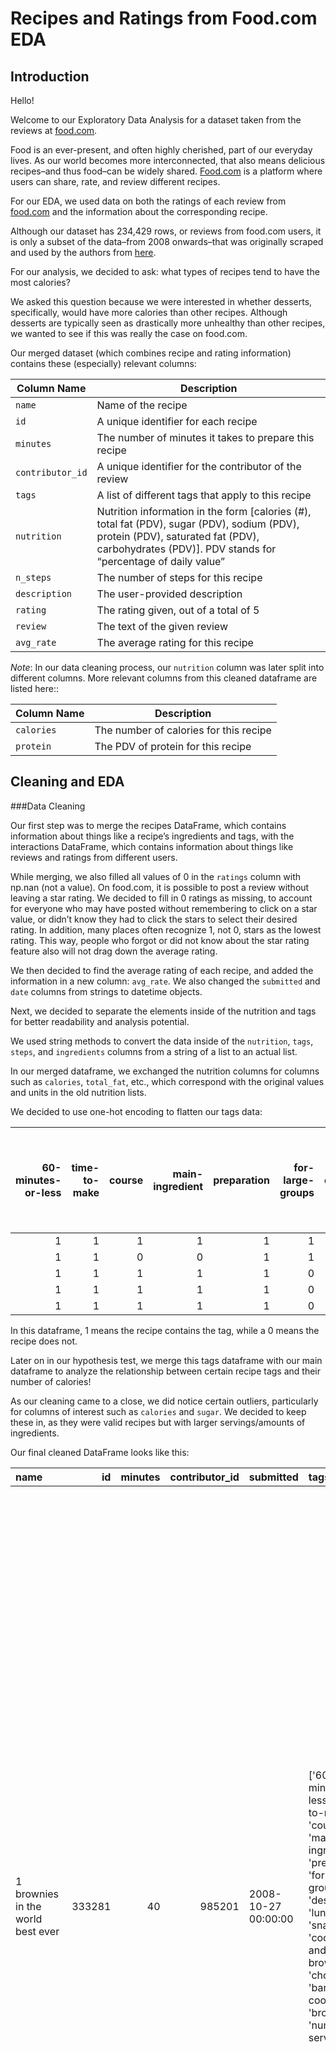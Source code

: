 # Recipes and Ratings from Food.com EDA

## Introduction

Hello! 

Welcome to our Exploratory Data Analysis for a dataset taken from the reviews at [food.com](https://www.food.com). 

Food is an ever-present, and often highly cherished, part of our everyday lives. As our world becomes more interconnected, that also means delicious recipes–and thus food–can be widely shared. [Food.com](https://www.food.com) is a platform where users can share, rate, and review different recipes. 

For our EDA, we used data on both the ratings of each review from [food.com](https://www.food.com) and the information about the corresponding recipe. 

Although our dataset has 234,429 rows, or reviews from food.com users, it is only a subset of the data–from 2008 onwards–that was originally scraped and used by the authors from [here](https://cseweb.ucsd.edu/~jmcauley/pdfs/emnlp19c.pdf). 

For our analysis, we decided to ask: what types of recipes tend to have the most calories?

We asked this question because we were interested in whether desserts, specifically, would have more calories than other recipes. Although desserts are typically seen as drastically more unhealthy than other recipes, we wanted to see if this was really the case on food.com. 

Our merged dataset (which combines recipe and rating information) contains these (especially) relevant columns: 

| Column Name | Description |
| ----------- | ----------- |
| `name` | Name of the recipe |
| `id` | A unique identifier for each recipe |
| `minutes` | The number of minutes it takes to prepare this recipe |
| `contributor_id` | A unique identifier for the contributor of the review |
| `tags` | A list of different tags that apply to this recipe |
| `nutrition`| Nutrition information in the form [calories (#), total fat (PDV), sugar (PDV), sodium (PDV), protein (PDV), saturated fat (PDV), carbohydrates (PDV)]. PDV stands for “percentage of daily value” |
| `n_steps` | The number of steps for this recipe |
| `description` | The user-provided description |
| `rating` | The rating given, out of a total of 5 |
| `review` | The text of the given review |
| `avg_rate` | The average rating for this recipe |

*Note*: In our data cleaning process, our `nutrition` column was later split into different columns. More relevant columns from this cleaned dataframe are listed here::


| Column Name | Description |
| ----------- | ----------- |
| `calories` | The number of calories for this recipe |
| `protein` | The PDV of protein for this recipe |


## Cleaning and EDA
 
###Data Cleaning

Our first step was to merge the recipes DataFrame, which contains information about things like a recipe’s ingredients and tags, with the interactions DataFrame, which contains information about things like reviews and ratings from different users.

While merging, we also filled all values of 0 in the `ratings` column with np.nan (not a value). On food.com, it is possible to post a review without leaving a star rating. We decided to fill in 0 ratings as missing, to account for everyone who may have posted without remembering to click on a star value, or didn’t know they had to click the stars to select their desired rating. In addition, many places often recognize 1, not 0, stars as the lowest rating. This way, people who forgot or did not know about the star rating feature also will not drag down the average rating. 

We then decided to find the average rating of each recipe, and added the information in a new column: `avg_rate`. We also changed the `submitted` and `date` columns from strings to datetime objects.

Next, we decided to separate the elements inside of the nutrition and tags for better readability and analysis potential. 

We used string methods to convert the data inside of the `nutrition`, `tags`, `steps`, and `ingredients` columns from a string of a list to an actual list.

In our merged dataframe, we exchanged the nutrition columns for columns such as `calories`, `total_fat`, etc., which correspond with the original values and units in the old nutrition lists. 

We decided to use one-hot encoding to flatten our tags data:

|   60-minutes-or-less |   time-to-make |   course |   main-ingredient |   preparation |   for-large-groups |   desserts |   lunch |   snacks |   cookies-and-brownies |   chocolate |   bar-cookies |   brownies |   number-of-servings |   cuisine |   north-american |   canadian |   british-columbian |   side-dishes |   vegetables |   easy |   beginner-cook |   broccoli |   occasion |   american |   southern-united-states |   dinner-party |   holiday-event |   cakes |   dietary |   christmas |   thanksgiving |   low-sodium |   low-in-something |   taste-mood |   sweet |   4-hours-or-less |   main-dish |   potatoes |   meatloaf |   simply-potatoes2 |   weeknight |   30-minutes-or-less |   beef |   diabetic |   kid-friendly |   stove-top |   comfort-food |   inexpensive |   ground-beef |   meat |   greens |   lettuces |   tomatoes |   equipment |   3-steps-or-less |   soups-stews |   beans |   pork |   mexican |   stews |   crock-pot-slow-cooker |   spicy |   lentils |   presentation |   served-hot |   danish |   pancakes-and-waffles |   breakfast |   scandinavian |   european |   eggs-dairy |   pasta |   cheese |   pasta-rice-and-grains |   swiss |   elbow-macaroni |   5-ingredients-or-less |   midwestern |   free-of-something |   savory |   swedish |   low-protein |   very-low-carbs |   french |   low-cholesterol |   low-saturated-fat |   low-calorie |   low-carb |   healthy-2 |   spinach |   copycat |   from-scratch |   15-minutes-or-less |   sauces |   condiments-etc |   healthy |   low-fat |   for-1-or-2 |   granola-and-porridge |   vegan |   vegetarian |   gumbo |   seafood |   african |   cajun |   heirloom-historical |   shrimp |   creole |   oamc-freezer-make-ahead |   shellfish |   savory-pies |   salads |   bacon |   italian |   one-dish-meal |   toddler-friendly |   leftovers |   simply-potatoes |   beverages |   fruit |   no-cook |   smoothies |   food-processor-blender |   gluten-free |   berries |   strawberries |   tropical-fruit |   mango |   brunch |   small-appliance |   technique |   lactose |   fall |   winter |   seasonal |   asian |   marinades-and-rubs |   apples |   bananas |   oven |   served-cold |   rice |   spring |   summer |   salad-dressings |   kosher |   romantic |   long-grain-rice |   steak |   novelty |   breads |   cheesecake |   greek |   cocktails |   citrus |   oranges |   bisques-cream-soups |   crab |   northeastern-united-states |   poultry |   turkey |   appetizers |   dips |   stuffings-dressings |   1-day-or-more |   celebrity |   english |   high-calcium |   high-in-something |   peppers |   refrigerator |   shakes |   picnic |   to-go |   grains |   ham |   casseroles |   squash |   sandwiches |   burgers |   cooking-mixes |   savory-sauces |   biscotti |   peanut-butter |   fish |   baja |   grilling |   gelatin |   halloween |   chicken |   chicken-thighs-legs |   quebec |   lasagna |   soy-tofu |   egg-free |   black-beans |   mushrooms |   herb-and-spice-mixes |   high-fiber |   high-protein |   eggs |   onions |   infant-baby-friendly |   potluck |   zucchini |   frozen-desserts |   puddings-and-mousses |   rolls-biscuits |   curries |   valentines-day |   gifts |   chick-peas-garbanzos |   muffins |   quick-breads |   cobblers-and-crisps |   lamb-sheep |   drop-cookies |   pies-and-tarts |   pies |   turkey-burgers |   carrots |   finger-food |   chili |   superbowl |   yams-sweet-potatoes |   cinco-de-mayo |   native-american |   pitted-fruit |   peaches |   spaghetti |   artichoke |   chicken-breasts |   cupcakes |   japanese |   south-west-pacific |   australian |   yeast |   pacific-northwest |   hand-formed-cookies |   spanish |   pork-chops |   steaks |   barbecue |   tuna |   saltwater-fish |   deep-fry |   scones |   mixer |   middle-eastern |   ramadan |   clear-soups |   oaxacan |   south-american |   lime |   indian |   broil |   green-yellow-beans |   melons |   papaya |   pineapple |   german |   nuts |   iraqi |   saudi-arabian |   thai |   sourdough |   baking |   pakistani |   chinese |   white-rice |   spreads |   somalian |   non-alcoholic |   ontario |   camping |   omelets-and-frittatas |   roast |   microwave |   asparagus |   pork-sausage |   whole-chicken |   blueberries |   independence-day |   cauliflower |   memorial-day |   ravioli-tortellini |   southwestern-united-states |   tex-mex |   candy |   south-african |   easter |   hanukkah |   passover |   wild-game |   deer |   new-zealand |   crusts-pastry-dough-2 |   corn |   bread-machine |   flat-shapes |   rolled-cookies |   pizza |   pasta-shells |   cake-fillings-and-frostings |   pressure-cooker |   canning |   stir-fry |   pennsylvania-dutch |   chowders |   beef-sausage |   lemon |   ice-cream |   freezer |   sweet-sauces |   coconut |   whole-turkey |   pheasant |   punch |   wedding |   grapes |   russian |   salsas |   water-bath |   tarts |   roast-beef |   chinese-new-year |   chicken-livers |   californian |   penne |   micro-melanesia |   fudge |    |   birthday |   nut-free |   fillings-and-frostings-chocolate |   beef-ribs |   pork-ribs |   cherries |   salmon |   brown-rice |   freshwater-fish |   tilapia |   jams-and-preserves |   brown-bag |   colombian |   caribbean |   central-american |   wings |   kiwifruit |   breakfast-eggs |   eggs-breakfast |   turkey-breasts |   stocks |   scottish |   welsh |   raspberries |   irish |   st-patricks-day |   cuban |   smoker |   pork-loins |   finnish |   coffee-cakes |   a1-sauce |   avocado |   moroccan |   labor-day |   jewish-sephardi |   iranian-persian |   belgian |   costa-rican |   garnishes |   new-years |   super-bowl |   dutch |   pumpkin |   cod |   sole-and-flounder |   turkish |   polish |   mardi-gras-carnival |   puerto-rican |   filipino |   georgian |   brazilian |   nigerian |   fathers-day |   chutneys |   collard-greens |   ecuadorean |   steam |   mussels |   peruvian |   clams |   lebanese |   meatballs |   egyptian |   argentine |   portuguese |   chilean |   hidden-valley-ranch |   dehydrator |   pears |   oatmeal |   reynolds-wrap |   dairy-free |   veal |   duck |   hawaiian |   eggplant |   perch |   scallops |   icelandic |   veggie-burgers |   mothers-day |   jewish-ashkenazi |   mashed-potatoes |   chocolate-chip-cookies |   vietnamese |   czech |   elk |   amish-mennonite |   chard |   rabbit |   main-dish-beef |   beef-crock-pot |   pot-roast |   szechuan |   halibut |   oysters |   bok-choys |   halloween-cocktails |   short-grain-rice |   hungarian |   rosh-hashanah |   libyan |   austrian |   april-fools-day |   palestinian |   malaysian |   medium-grain-rice |   angolan |   guatemalan |   korean |   plums |   manicotti |   norwegian |   indonesian |   lobster |   whole-duck |   honduran |   halloween-cakes |   ethiopian |   soul |   ragu-recipe-contest |   macaroni-and-cheese |   no-shell-fish |   mahi-mahi |   irish-st-patricks-day |   jellies |   cantonese |   polynesian |   pickeral |   tempeh |   main-dish-chicken |   catfish |   cambodian |   brewing |   bass |   bear |   beef-organ-meats |   beef-liver |   beef-sauces |   spaghetti-sauce |   moose |   beijing |   college |   hunan |   heirloom-historical-recipes |   nepalese |   pot-pie |   kwanzaa |   unprocessed-freezer |   congolese |   rosh-hashana |   main-dish-pork |   pork-loins-roast |   quiche |   trout |   sugar-cookies |   orange-roughy |   sudanese |   crawfish |   squid |   pressure-canning |   side-dishes-beans |   beans-side-dishes |   baked-beans |   snacks-kid-friendly |   snacks-sweet |   halloween-cupcakes |   main-dish-pasta |   pasta-salad |   venezuelan |   pasta-elbow-macaroni |   namibian |   dips-lunch-snacks |   duck-breasts |   whitefish |   mushroom-soup |   beef-barley-soup |   pork-crock-pot |   crock-pot-main-dish |   desserts-fruit |   desserts-easy |   goose |   lasagne |   laotian |   cabbage |   prepared-potatoes |   middle-eastern-main-dish |   high-in-something-diabetic-friendly |   black-bean-soup |   bean-soup |   served-hot-new-years |   ham-and-bean-soup |   lamb-sheep-main-dish |   mongolian |   for-large-groups-holiday-event |   stews-poultry |   octopus |   pork-loin |   cranberry-sauce |   marinara-sauce |   breakfast-casseroles |   breakfast-potatoes |   main-dish-seafood |   shrimp-main-dish |   pumpkin-bread |   bread-pudding |   less_thansql:name_topics_of_recipegreater_than |   chicken-crock-pot |   chicken-stews |   chicken-stew |   Throw the ultimate fiesta with this sopaipillas recipe from Food.com. |   beef-kidney |   roast-beef-main-dish |   roast-beef-comfort-food |
|---------------------:|---------------:|---------:|------------------:|--------------:|-------------------:|-----------:|--------:|---------:|-----------------------:|------------:|--------------:|-----------:|---------------------:|----------:|-----------------:|-----------:|--------------------:|--------------:|-------------:|-------:|----------------:|-----------:|-----------:|-----------:|-------------------------:|---------------:|----------------:|--------:|----------:|------------:|---------------:|-------------:|-------------------:|-------------:|--------:|------------------:|------------:|-----------:|-----------:|-------------------:|------------:|---------------------:|-------:|-----------:|---------------:|------------:|---------------:|--------------:|--------------:|-------:|---------:|-----------:|-----------:|------------:|------------------:|--------------:|--------:|-------:|----------:|--------:|------------------------:|--------:|----------:|---------------:|-------------:|---------:|-----------------------:|------------:|---------------:|-----------:|-------------:|--------:|---------:|------------------------:|--------:|-----------------:|------------------------:|-------------:|--------------------:|---------:|----------:|--------------:|-----------------:|---------:|------------------:|--------------------:|--------------:|-----------:|------------:|----------:|----------:|---------------:|---------------------:|---------:|-----------------:|----------:|----------:|-------------:|-----------------------:|--------:|-------------:|--------:|----------:|----------:|--------:|----------------------:|---------:|---------:|--------------------------:|------------:|--------------:|---------:|--------:|----------:|----------------:|-------------------:|------------:|------------------:|------------:|--------:|----------:|------------:|-------------------------:|--------------:|----------:|---------------:|-----------------:|--------:|---------:|------------------:|------------:|----------:|-------:|---------:|-----------:|--------:|---------------------:|---------:|----------:|-------:|--------------:|-------:|---------:|---------:|------------------:|---------:|-----------:|------------------:|--------:|----------:|---------:|-------------:|--------:|------------:|---------:|----------:|----------------------:|-------:|-----------------------------:|----------:|---------:|-------------:|-------:|----------------------:|----------------:|------------:|----------:|---------------:|--------------------:|----------:|---------------:|---------:|---------:|--------:|---------:|------:|-------------:|---------:|-------------:|----------:|----------------:|----------------:|-----------:|----------------:|-------:|-------:|-----------:|----------:|------------:|----------:|----------------------:|---------:|----------:|-----------:|-----------:|--------------:|------------:|-----------------------:|-------------:|---------------:|-------:|---------:|-----------------------:|----------:|-----------:|------------------:|-----------------------:|-----------------:|----------:|-----------------:|--------:|-----------------------:|----------:|---------------:|----------------------:|-------------:|---------------:|-----------------:|-------:|-----------------:|----------:|--------------:|--------:|------------:|----------------------:|----------------:|------------------:|---------------:|----------:|------------:|------------:|------------------:|-----------:|-----------:|---------------------:|-------------:|--------:|--------------------:|----------------------:|----------:|-------------:|---------:|-----------:|-------:|-----------------:|-----------:|---------:|--------:|-----------------:|----------:|--------------:|----------:|-----------------:|-------:|---------:|--------:|---------------------:|---------:|---------:|------------:|---------:|-------:|--------:|----------------:|-------:|------------:|---------:|------------:|----------:|-------------:|----------:|-----------:|----------------:|----------:|----------:|------------------------:|--------:|------------:|------------:|---------------:|----------------:|--------------:|-------------------:|--------------:|---------------:|---------------------:|-----------------------------:|----------:|--------:|----------------:|---------:|-----------:|-----------:|------------:|-------:|--------------:|------------------------:|-------:|----------------:|--------------:|-----------------:|--------:|---------------:|------------------------------:|------------------:|----------:|-----------:|---------------------:|-----------:|---------------:|--------:|------------:|----------:|---------------:|----------:|---------------:|-----------:|--------:|----------:|---------:|----------:|---------:|-------------:|--------:|-------------:|-------------------:|-----------------:|--------------:|--------:|------------------:|--------:|---:|-----------:|-----------:|-----------------------------------:|------------:|------------:|-----------:|---------:|-------------:|------------------:|----------:|---------------------:|------------:|------------:|------------:|-------------------:|--------:|------------:|-----------------:|-----------------:|-----------------:|---------:|-----------:|--------:|--------------:|--------:|------------------:|--------:|---------:|-------------:|----------:|---------------:|-----------:|----------:|-----------:|------------:|------------------:|------------------:|----------:|--------------:|------------:|------------:|-------------:|--------:|----------:|------:|--------------------:|----------:|---------:|----------------------:|---------------:|-----------:|-----------:|------------:|-----------:|--------------:|-----------:|-----------------:|-------------:|--------:|----------:|-----------:|--------:|-----------:|------------:|-----------:|------------:|-------------:|----------:|----------------------:|-------------:|--------:|----------:|----------------:|-------------:|-------:|-------:|-----------:|-----------:|--------:|-----------:|------------:|-----------------:|--------------:|-------------------:|------------------:|-------------------------:|-------------:|--------:|------:|------------------:|--------:|---------:|-----------------:|-----------------:|------------:|-----------:|----------:|----------:|------------:|----------------------:|-------------------:|------------:|----------------:|---------:|-----------:|------------------:|--------------:|------------:|--------------------:|----------:|-------------:|---------:|--------:|------------:|------------:|-------------:|----------:|-------------:|-----------:|------------------:|------------:|-------:|----------------------:|----------------------:|----------------:|------------:|------------------------:|----------:|------------:|-------------:|-----------:|---------:|--------------------:|----------:|------------:|----------:|-------:|-------:|-------------------:|-------------:|--------------:|------------------:|--------:|----------:|----------:|--------:|------------------------------:|-----------:|----------:|----------:|----------------------:|------------:|---------------:|-----------------:|-------------------:|---------:|--------:|----------------:|----------------:|-----------:|-----------:|--------:|-------------------:|--------------------:|--------------------:|--------------:|----------------------:|---------------:|---------------------:|------------------:|--------------:|-------------:|-----------------------:|-----------:|--------------------:|---------------:|------------:|----------------:|-------------------:|-----------------:|----------------------:|-----------------:|----------------:|--------:|----------:|----------:|----------:|--------------------:|---------------------------:|--------------------------------------:|------------------:|------------:|-----------------------:|--------------------:|-----------------------:|------------:|---------------------------------:|----------------:|----------:|------------:|------------------:|-----------------:|-----------------------:|---------------------:|--------------------:|-------------------:|----------------:|----------------:|-------------------------------------------------:|--------------------:|----------------:|---------------:|------------------------------------------------------------------------:|--------------:|-----------------------:|--------------------------:|
|                    1 |              1 |        1 |                 1 |             1 |                  1 |          1 |       1 |        1 |                      1 |           1 |             1 |          1 |                    1 |         0 |                0 |          0 |                   0 |             0 |            0 |      0 |               0 |          0 |          0 |          0 |                        0 |              0 |               0 |       0 |         0 |           0 |              0 |            0 |                  0 |            0 |       0 |                 0 |           0 |          0 |          0 |                  0 |           0 |                    0 |      0 |          0 |              0 |           0 |              0 |             0 |             0 |      0 |        0 |          0 |          0 |           0 |                 0 |             0 |       0 |      0 |         0 |       0 |                       0 |       0 |         0 |              0 |            0 |        0 |                      0 |           0 |              0 |          0 |            0 |       0 |        0 |                       0 |       0 |                0 |                       0 |            0 |                   0 |        0 |         0 |             0 |                0 |        0 |                 0 |                   0 |             0 |          0 |           0 |         0 |         0 |              0 |                    0 |        0 |                0 |         0 |         0 |            0 |                      0 |       0 |            0 |       0 |         0 |         0 |       0 |                     0 |        0 |        0 |                         0 |           0 |             0 |        0 |       0 |         0 |               0 |                  0 |           0 |                 0 |           0 |       0 |         0 |           0 |                        0 |             0 |         0 |              0 |                0 |       0 |        0 |                 0 |           0 |         0 |      0 |        0 |          0 |       0 |                    0 |        0 |         0 |      0 |             0 |      0 |        0 |        0 |                 0 |        0 |          0 |                 0 |       0 |         0 |        0 |            0 |       0 |           0 |        0 |         0 |                     0 |      0 |                            0 |         0 |        0 |            0 |      0 |                     0 |               0 |           0 |         0 |              0 |                   0 |         0 |              0 |        0 |        0 |       0 |        0 |     0 |            0 |        0 |            0 |         0 |               0 |               0 |          0 |               0 |      0 |      0 |          0 |         0 |           0 |         0 |                     0 |        0 |         0 |          0 |          0 |             0 |           0 |                      0 |            0 |              0 |      0 |        0 |                      0 |         0 |          0 |                 0 |                      0 |                0 |         0 |                0 |       0 |                      0 |         0 |              0 |                     0 |            0 |              0 |                0 |      0 |                0 |         0 |             0 |       0 |           0 |                     0 |               0 |                 0 |              0 |         0 |           0 |           0 |                 0 |          0 |          0 |                    0 |            0 |       0 |                   0 |                     0 |         0 |            0 |        0 |          0 |      0 |                0 |          0 |        0 |       0 |                0 |         0 |             0 |         0 |                0 |      0 |        0 |       0 |                    0 |        0 |        0 |           0 |        0 |      0 |       0 |               0 |      0 |           0 |        0 |           0 |         0 |            0 |         0 |          0 |               0 |         0 |         0 |                       0 |       0 |           0 |           0 |              0 |               0 |             0 |                  0 |             0 |              0 |                    0 |                            0 |         0 |       0 |               0 |        0 |          0 |          0 |           0 |      0 |             0 |                       0 |      0 |               0 |             0 |                0 |       0 |              0 |                             0 |                 0 |         0 |          0 |                    0 |          0 |              0 |       0 |           0 |         0 |              0 |         0 |              0 |          0 |       0 |         0 |        0 |         0 |        0 |            0 |       0 |            0 |                  0 |                0 |             0 |       0 |                 0 |       0 |  0 |          0 |          0 |                                  0 |           0 |           0 |          0 |        0 |            0 |                 0 |         0 |                    0 |           0 |           0 |           0 |                  0 |       0 |           0 |                0 |                0 |                0 |        0 |          0 |       0 |             0 |       0 |                 0 |       0 |        0 |            0 |         0 |              0 |          0 |         0 |          0 |           0 |                 0 |                 0 |         0 |             0 |           0 |           0 |            0 |       0 |         0 |     0 |                   0 |         0 |        0 |                     0 |              0 |          0 |          0 |           0 |          0 |             0 |          0 |                0 |            0 |       0 |         0 |          0 |       0 |          0 |           0 |          0 |           0 |            0 |         0 |                     0 |            0 |       0 |         0 |               0 |            0 |      0 |      0 |          0 |          0 |       0 |          0 |           0 |                0 |             0 |                  0 |                 0 |                        0 |            0 |       0 |     0 |                 0 |       0 |        0 |                0 |                0 |           0 |          0 |         0 |         0 |           0 |                     0 |                  0 |           0 |               0 |        0 |          0 |                 0 |             0 |           0 |                   0 |         0 |            0 |        0 |       0 |           0 |           0 |            0 |         0 |            0 |          0 |                 0 |           0 |      0 |                     0 |                     0 |               0 |           0 |                       0 |         0 |           0 |            0 |          0 |        0 |                   0 |         0 |           0 |         0 |      0 |      0 |                  0 |            0 |             0 |                 0 |       0 |         0 |         0 |       0 |                             0 |          0 |         0 |         0 |                     0 |           0 |              0 |                0 |                  0 |        0 |       0 |               0 |               0 |          0 |          0 |       0 |                  0 |                   0 |                   0 |             0 |                     0 |              0 |                    0 |                 0 |             0 |            0 |                      0 |          0 |                   0 |              0 |           0 |               0 |                  0 |                0 |                     0 |                0 |               0 |       0 |         0 |         0 |         0 |                   0 |                          0 |                                     0 |                 0 |           0 |                      0 |                   0 |                      0 |           0 |                                0 |               0 |         0 |           0 |                 0 |                0 |                      0 |                    0 |                   0 |                  0 |               0 |               0 |                                                0 |                   0 |               0 |              0 |                                                                       0 |             0 |                      0 |                         0 |
|                    1 |              1 |        0 |                 0 |             1 |                  1 |          0 |       0 |        0 |                      0 |           0 |             0 |          0 |                    1 |         1 |                1 |          1 |                   1 |             0 |            0 |      0 |               0 |          0 |          0 |          0 |                        0 |              0 |               0 |       0 |         0 |           0 |              0 |            0 |                  0 |            0 |       0 |                 0 |           0 |          0 |          0 |                  0 |           0 |                    0 |      0 |          0 |              0 |           0 |              0 |             0 |             0 |      0 |        0 |          0 |          0 |           0 |                 0 |             0 |       0 |      0 |         0 |       0 |                       0 |       0 |         0 |              0 |            0 |        0 |                      0 |           0 |              0 |          0 |            0 |       0 |        0 |                       0 |       0 |                0 |                       0 |            0 |                   0 |        0 |         0 |             0 |                0 |        0 |                 0 |                   0 |             0 |          0 |           0 |         0 |         0 |              0 |                    0 |        0 |                0 |         0 |         0 |            0 |                      0 |       0 |            0 |       0 |         0 |         0 |       0 |                     0 |        0 |        0 |                         0 |           0 |             0 |        0 |       0 |         0 |               0 |                  0 |           0 |                 0 |           0 |       0 |         0 |           0 |                        0 |             0 |         0 |              0 |                0 |       0 |        0 |                 0 |           0 |         0 |      0 |        0 |          0 |       0 |                    0 |        0 |         0 |      0 |             0 |      0 |        0 |        0 |                 0 |        0 |          0 |                 0 |       0 |         0 |        0 |            0 |       0 |           0 |        0 |         0 |                     0 |      0 |                            0 |         0 |        0 |            0 |      0 |                     0 |               0 |           0 |         0 |              0 |                   0 |         0 |              0 |        0 |        0 |       0 |        0 |     0 |            0 |        0 |            0 |         0 |               0 |               0 |          0 |               0 |      0 |      0 |          0 |         0 |           0 |         0 |                     0 |        0 |         0 |          0 |          0 |             0 |           0 |                      0 |            0 |              0 |      0 |        0 |                      0 |         0 |          0 |                 0 |                      0 |                0 |         0 |                0 |       0 |                      0 |         0 |              0 |                     0 |            0 |              0 |                0 |      0 |                0 |         0 |             0 |       0 |           0 |                     0 |               0 |                 0 |              0 |         0 |           0 |           0 |                 0 |          0 |          0 |                    0 |            0 |       0 |                   0 |                     0 |         0 |            0 |        0 |          0 |      0 |                0 |          0 |        0 |       0 |                0 |         0 |             0 |         0 |                0 |      0 |        0 |       0 |                    0 |        0 |        0 |           0 |        0 |      0 |       0 |               0 |      0 |           0 |        0 |           0 |         0 |            0 |         0 |          0 |               0 |         0 |         0 |                       0 |       0 |           0 |           0 |              0 |               0 |             0 |                  0 |             0 |              0 |                    0 |                            0 |         0 |       0 |               0 |        0 |          0 |          0 |           0 |      0 |             0 |                       0 |      0 |               0 |             0 |                0 |       0 |              0 |                             0 |                 0 |         0 |          0 |                    0 |          0 |              0 |       0 |           0 |         0 |              0 |         0 |              0 |          0 |       0 |         0 |        0 |         0 |        0 |            0 |       0 |            0 |                  0 |                0 |             0 |       0 |                 0 |       0 |  0 |          0 |          0 |                                  0 |           0 |           0 |          0 |        0 |            0 |                 0 |         0 |                    0 |           0 |           0 |           0 |                  0 |       0 |           0 |                0 |                0 |                0 |        0 |          0 |       0 |             0 |       0 |                 0 |       0 |        0 |            0 |         0 |              0 |          0 |         0 |          0 |           0 |                 0 |                 0 |         0 |             0 |           0 |           0 |            0 |       0 |         0 |     0 |                   0 |         0 |        0 |                     0 |              0 |          0 |          0 |           0 |          0 |             0 |          0 |                0 |            0 |       0 |         0 |          0 |       0 |          0 |           0 |          0 |           0 |            0 |         0 |                     0 |            0 |       0 |         0 |               0 |            0 |      0 |      0 |          0 |          0 |       0 |          0 |           0 |                0 |             0 |                  0 |                 0 |                        0 |            0 |       0 |     0 |                 0 |       0 |        0 |                0 |                0 |           0 |          0 |         0 |         0 |           0 |                     0 |                  0 |           0 |               0 |        0 |          0 |                 0 |             0 |           0 |                   0 |         0 |            0 |        0 |       0 |           0 |           0 |            0 |         0 |            0 |          0 |                 0 |           0 |      0 |                     0 |                     0 |               0 |           0 |                       0 |         0 |           0 |            0 |          0 |        0 |                   0 |         0 |           0 |         0 |      0 |      0 |                  0 |            0 |             0 |                 0 |       0 |         0 |         0 |       0 |                             0 |          0 |         0 |         0 |                     0 |           0 |              0 |                0 |                  0 |        0 |       0 |               0 |               0 |          0 |          0 |       0 |                  0 |                   0 |                   0 |             0 |                     0 |              0 |                    0 |                 0 |             0 |            0 |                      0 |          0 |                   0 |              0 |           0 |               0 |                  0 |                0 |                     0 |                0 |               0 |       0 |         0 |         0 |         0 |                   0 |                          0 |                                     0 |                 0 |           0 |                      0 |                   0 |                      0 |           0 |                                0 |               0 |         0 |           0 |                 0 |                0 |                      0 |                    0 |                   0 |                  0 |               0 |               0 |                                                0 |                   0 |               0 |              0 |                                                                       0 |             0 |                      0 |                         0 |
|                    1 |              1 |        1 |                 1 |             1 |                  0 |          0 |       0 |        0 |                      0 |           0 |             0 |          0 |                    0 |         0 |                0 |          0 |                   0 |             1 |            1 |      1 |               1 |          1 |          0 |          0 |                        0 |              0 |               0 |       0 |         0 |           0 |              0 |            0 |                  0 |            0 |       0 |                 0 |           0 |          0 |          0 |                  0 |           0 |                    0 |      0 |          0 |              0 |           0 |              0 |             0 |             0 |      0 |        0 |          0 |          0 |           0 |                 0 |             0 |       0 |      0 |         0 |       0 |                       0 |       0 |         0 |              0 |            0 |        0 |                      0 |           0 |              0 |          0 |            0 |       0 |        0 |                       0 |       0 |                0 |                       0 |            0 |                   0 |        0 |         0 |             0 |                0 |        0 |                 0 |                   0 |             0 |          0 |           0 |         0 |         0 |              0 |                    0 |        0 |                0 |         0 |         0 |            0 |                      0 |       0 |            0 |       0 |         0 |         0 |       0 |                     0 |        0 |        0 |                         0 |           0 |             0 |        0 |       0 |         0 |               0 |                  0 |           0 |                 0 |           0 |       0 |         0 |           0 |                        0 |             0 |         0 |              0 |                0 |       0 |        0 |                 0 |           0 |         0 |      0 |        0 |          0 |       0 |                    0 |        0 |         0 |      0 |             0 |      0 |        0 |        0 |                 0 |        0 |          0 |                 0 |       0 |         0 |        0 |            0 |       0 |           0 |        0 |         0 |                     0 |      0 |                            0 |         0 |        0 |            0 |      0 |                     0 |               0 |           0 |         0 |              0 |                   0 |         0 |              0 |        0 |        0 |       0 |        0 |     0 |            0 |        0 |            0 |         0 |               0 |               0 |          0 |               0 |      0 |      0 |          0 |         0 |           0 |         0 |                     0 |        0 |         0 |          0 |          0 |             0 |           0 |                      0 |            0 |              0 |      0 |        0 |                      0 |         0 |          0 |                 0 |                      0 |                0 |         0 |                0 |       0 |                      0 |         0 |              0 |                     0 |            0 |              0 |                0 |      0 |                0 |         0 |             0 |       0 |           0 |                     0 |               0 |                 0 |              0 |         0 |           0 |           0 |                 0 |          0 |          0 |                    0 |            0 |       0 |                   0 |                     0 |         0 |            0 |        0 |          0 |      0 |                0 |          0 |        0 |       0 |                0 |         0 |             0 |         0 |                0 |      0 |        0 |       0 |                    0 |        0 |        0 |           0 |        0 |      0 |       0 |               0 |      0 |           0 |        0 |           0 |         0 |            0 |         0 |          0 |               0 |         0 |         0 |                       0 |       0 |           0 |           0 |              0 |               0 |             0 |                  0 |             0 |              0 |                    0 |                            0 |         0 |       0 |               0 |        0 |          0 |          0 |           0 |      0 |             0 |                       0 |      0 |               0 |             0 |                0 |       0 |              0 |                             0 |                 0 |         0 |          0 |                    0 |          0 |              0 |       0 |           0 |         0 |              0 |         0 |              0 |          0 |       0 |         0 |        0 |         0 |        0 |            0 |       0 |            0 |                  0 |                0 |             0 |       0 |                 0 |       0 |  0 |          0 |          0 |                                  0 |           0 |           0 |          0 |        0 |            0 |                 0 |         0 |                    0 |           0 |           0 |           0 |                  0 |       0 |           0 |                0 |                0 |                0 |        0 |          0 |       0 |             0 |       0 |                 0 |       0 |        0 |            0 |         0 |              0 |          0 |         0 |          0 |           0 |                 0 |                 0 |         0 |             0 |           0 |           0 |            0 |       0 |         0 |     0 |                   0 |         0 |        0 |                     0 |              0 |          0 |          0 |           0 |          0 |             0 |          0 |                0 |            0 |       0 |         0 |          0 |       0 |          0 |           0 |          0 |           0 |            0 |         0 |                     0 |            0 |       0 |         0 |               0 |            0 |      0 |      0 |          0 |          0 |       0 |          0 |           0 |                0 |             0 |                  0 |                 0 |                        0 |            0 |       0 |     0 |                 0 |       0 |        0 |                0 |                0 |           0 |          0 |         0 |         0 |           0 |                     0 |                  0 |           0 |               0 |        0 |          0 |                 0 |             0 |           0 |                   0 |         0 |            0 |        0 |       0 |           0 |           0 |            0 |         0 |            0 |          0 |                 0 |           0 |      0 |                     0 |                     0 |               0 |           0 |                       0 |         0 |           0 |            0 |          0 |        0 |                   0 |         0 |           0 |         0 |      0 |      0 |                  0 |            0 |             0 |                 0 |       0 |         0 |         0 |       0 |                             0 |          0 |         0 |         0 |                     0 |           0 |              0 |                0 |                  0 |        0 |       0 |               0 |               0 |          0 |          0 |       0 |                  0 |                   0 |                   0 |             0 |                     0 |              0 |                    0 |                 0 |             0 |            0 |                      0 |          0 |                   0 |              0 |           0 |               0 |                  0 |                0 |                     0 |                0 |               0 |       0 |         0 |         0 |         0 |                   0 |                          0 |                                     0 |                 0 |           0 |                      0 |                   0 |                      0 |           0 |                                0 |               0 |         0 |           0 |                 0 |                0 |                      0 |                    0 |                   0 |                  0 |               0 |               0 |                                                0 |                   0 |               0 |              0 |                                                                       0 |             0 |                      0 |                         0 |
|                    1 |              1 |        1 |                 1 |             1 |                  0 |          0 |       0 |        0 |                      0 |           0 |             0 |          0 |                    0 |         0 |                0 |          0 |                   0 |             1 |            1 |      1 |               1 |          1 |          0 |          0 |                        0 |              0 |               0 |       0 |         0 |           0 |              0 |            0 |                  0 |            0 |       0 |                 0 |           0 |          0 |          0 |                  0 |           0 |                    0 |      0 |          0 |              0 |           0 |              0 |             0 |             0 |      0 |        0 |          0 |          0 |           0 |                 0 |             0 |       0 |      0 |         0 |       0 |                       0 |       0 |         0 |              0 |            0 |        0 |                      0 |           0 |              0 |          0 |            0 |       0 |        0 |                       0 |       0 |                0 |                       0 |            0 |                   0 |        0 |         0 |             0 |                0 |        0 |                 0 |                   0 |             0 |          0 |           0 |         0 |         0 |              0 |                    0 |        0 |                0 |         0 |         0 |            0 |                      0 |       0 |            0 |       0 |         0 |         0 |       0 |                     0 |        0 |        0 |                         0 |           0 |             0 |        0 |       0 |         0 |               0 |                  0 |           0 |                 0 |           0 |       0 |         0 |           0 |                        0 |             0 |         0 |              0 |                0 |       0 |        0 |                 0 |           0 |         0 |      0 |        0 |          0 |       0 |                    0 |        0 |         0 |      0 |             0 |      0 |        0 |        0 |                 0 |        0 |          0 |                 0 |       0 |         0 |        0 |            0 |       0 |           0 |        0 |         0 |                     0 |      0 |                            0 |         0 |        0 |            0 |      0 |                     0 |               0 |           0 |         0 |              0 |                   0 |         0 |              0 |        0 |        0 |       0 |        0 |     0 |            0 |        0 |            0 |         0 |               0 |               0 |          0 |               0 |      0 |      0 |          0 |         0 |           0 |         0 |                     0 |        0 |         0 |          0 |          0 |             0 |           0 |                      0 |            0 |              0 |      0 |        0 |                      0 |         0 |          0 |                 0 |                      0 |                0 |         0 |                0 |       0 |                      0 |         0 |              0 |                     0 |            0 |              0 |                0 |      0 |                0 |         0 |             0 |       0 |           0 |                     0 |               0 |                 0 |              0 |         0 |           0 |           0 |                 0 |          0 |          0 |                    0 |            0 |       0 |                   0 |                     0 |         0 |            0 |        0 |          0 |      0 |                0 |          0 |        0 |       0 |                0 |         0 |             0 |         0 |                0 |      0 |        0 |       0 |                    0 |        0 |        0 |           0 |        0 |      0 |       0 |               0 |      0 |           0 |        0 |           0 |         0 |            0 |         0 |          0 |               0 |         0 |         0 |                       0 |       0 |           0 |           0 |              0 |               0 |             0 |                  0 |             0 |              0 |                    0 |                            0 |         0 |       0 |               0 |        0 |          0 |          0 |           0 |      0 |             0 |                       0 |      0 |               0 |             0 |                0 |       0 |              0 |                             0 |                 0 |         0 |          0 |                    0 |          0 |              0 |       0 |           0 |         0 |              0 |         0 |              0 |          0 |       0 |         0 |        0 |         0 |        0 |            0 |       0 |            0 |                  0 |                0 |             0 |       0 |                 0 |       0 |  0 |          0 |          0 |                                  0 |           0 |           0 |          0 |        0 |            0 |                 0 |         0 |                    0 |           0 |           0 |           0 |                  0 |       0 |           0 |                0 |                0 |                0 |        0 |          0 |       0 |             0 |       0 |                 0 |       0 |        0 |            0 |         0 |              0 |          0 |         0 |          0 |           0 |                 0 |                 0 |         0 |             0 |           0 |           0 |            0 |       0 |         0 |     0 |                   0 |         0 |        0 |                     0 |              0 |          0 |          0 |           0 |          0 |             0 |          0 |                0 |            0 |       0 |         0 |          0 |       0 |          0 |           0 |          0 |           0 |            0 |         0 |                     0 |            0 |       0 |         0 |               0 |            0 |      0 |      0 |          0 |          0 |       0 |          0 |           0 |                0 |             0 |                  0 |                 0 |                        0 |            0 |       0 |     0 |                 0 |       0 |        0 |                0 |                0 |           0 |          0 |         0 |         0 |           0 |                     0 |                  0 |           0 |               0 |        0 |          0 |                 0 |             0 |           0 |                   0 |         0 |            0 |        0 |       0 |           0 |           0 |            0 |         0 |            0 |          0 |                 0 |           0 |      0 |                     0 |                     0 |               0 |           0 |                       0 |         0 |           0 |            0 |          0 |        0 |                   0 |         0 |           0 |         0 |      0 |      0 |                  0 |            0 |             0 |                 0 |       0 |         0 |         0 |       0 |                             0 |          0 |         0 |         0 |                     0 |           0 |              0 |                0 |                  0 |        0 |       0 |               0 |               0 |          0 |          0 |       0 |                  0 |                   0 |                   0 |             0 |                     0 |              0 |                    0 |                 0 |             0 |            0 |                      0 |          0 |                   0 |              0 |           0 |               0 |                  0 |                0 |                     0 |                0 |               0 |       0 |         0 |         0 |         0 |                   0 |                          0 |                                     0 |                 0 |           0 |                      0 |                   0 |                      0 |           0 |                                0 |               0 |         0 |           0 |                 0 |                0 |                      0 |                    0 |                   0 |                  0 |               0 |               0 |                                                0 |                   0 |               0 |              0 |                                                                       0 |             0 |                      0 |                         0 |
|                    1 |              1 |        1 |                 1 |             1 |                  0 |          0 |       0 |        0 |                      0 |           0 |             0 |          0 |                    0 |         0 |                0 |          0 |                   0 |             1 |            1 |      1 |               1 |          1 |          0 |          0 |                        0 |              0 |               0 |       0 |         0 |           0 |              0 |            0 |                  0 |            0 |       0 |                 0 |           0 |          0 |          0 |                  0 |           0 |                    0 |      0 |          0 |              0 |           0 |              0 |             0 |             0 |      0 |        0 |          0 |          0 |           0 |                 0 |             0 |       0 |      0 |         0 |       0 |                       0 |       0 |         0 |              0 |            0 |        0 |                      0 |           0 |              0 |          0 |            0 |       0 |        0 |                       0 |       0 |                0 |                       0 |            0 |                   0 |        0 |         0 |             0 |                0 |        0 |                 0 |                   0 |             0 |          0 |           0 |         0 |         0 |              0 |                    0 |        0 |                0 |         0 |         0 |            0 |                      0 |       0 |            0 |       0 |         0 |         0 |       0 |                     0 |        0 |        0 |                         0 |           0 |             0 |        0 |       0 |         0 |               0 |                  0 |           0 |                 0 |           0 |       0 |         0 |           0 |                        0 |             0 |         0 |              0 |                0 |       0 |        0 |                 0 |           0 |         0 |      0 |        0 |          0 |       0 |                    0 |        0 |         0 |      0 |             0 |      0 |        0 |        0 |                 0 |        0 |          0 |                 0 |       0 |         0 |        0 |            0 |       0 |           0 |        0 |         0 |                     0 |      0 |                            0 |         0 |        0 |            0 |      0 |                     0 |               0 |           0 |         0 |              0 |                   0 |         0 |              0 |        0 |        0 |       0 |        0 |     0 |            0 |        0 |            0 |         0 |               0 |               0 |          0 |               0 |      0 |      0 |          0 |         0 |           0 |         0 |                     0 |        0 |         0 |          0 |          0 |             0 |           0 |                      0 |            0 |              0 |      0 |        0 |                      0 |         0 |          0 |                 0 |                      0 |                0 |         0 |                0 |       0 |                      0 |         0 |              0 |                     0 |            0 |              0 |                0 |      0 |                0 |         0 |             0 |       0 |           0 |                     0 |               0 |                 0 |              0 |         0 |           0 |           0 |                 0 |          0 |          0 |                    0 |            0 |       0 |                   0 |                     0 |         0 |            0 |        0 |          0 |      0 |                0 |          0 |        0 |       0 |                0 |         0 |             0 |         0 |                0 |      0 |        0 |       0 |                    0 |        0 |        0 |           0 |        0 |      0 |       0 |               0 |      0 |           0 |        0 |           0 |         0 |            0 |         0 |          0 |               0 |         0 |         0 |                       0 |       0 |           0 |           0 |              0 |               0 |             0 |                  0 |             0 |              0 |                    0 |                            0 |         0 |       0 |               0 |        0 |          0 |          0 |           0 |      0 |             0 |                       0 |      0 |               0 |             0 |                0 |       0 |              0 |                             0 |                 0 |         0 |          0 |                    0 |          0 |              0 |       0 |           0 |         0 |              0 |         0 |              0 |          0 |       0 |         0 |        0 |         0 |        0 |            0 |       0 |            0 |                  0 |                0 |             0 |       0 |                 0 |       0 |  0 |          0 |          0 |                                  0 |           0 |           0 |          0 |        0 |            0 |                 0 |         0 |                    0 |           0 |           0 |           0 |                  0 |       0 |           0 |                0 |                0 |                0 |        0 |          0 |       0 |             0 |       0 |                 0 |       0 |        0 |            0 |         0 |              0 |          0 |         0 |          0 |           0 |                 0 |                 0 |         0 |             0 |           0 |           0 |            0 |       0 |         0 |     0 |                   0 |         0 |        0 |                     0 |              0 |          0 |          0 |           0 |          0 |             0 |          0 |                0 |            0 |       0 |         0 |          0 |       0 |          0 |           0 |          0 |           0 |            0 |         0 |                     0 |            0 |       0 |         0 |               0 |            0 |      0 |      0 |          0 |          0 |       0 |          0 |           0 |                0 |             0 |                  0 |                 0 |                        0 |            0 |       0 |     0 |                 0 |       0 |        0 |                0 |                0 |           0 |          0 |         0 |         0 |           0 |                     0 |                  0 |           0 |               0 |        0 |          0 |                 0 |             0 |           0 |                   0 |         0 |            0 |        0 |       0 |           0 |           0 |            0 |         0 |            0 |          0 |                 0 |           0 |      0 |                     0 |                     0 |               0 |           0 |                       0 |         0 |           0 |            0 |          0 |        0 |                   0 |         0 |           0 |         0 |      0 |      0 |                  0 |            0 |             0 |                 0 |       0 |         0 |         0 |       0 |                             0 |          0 |         0 |         0 |                     0 |           0 |              0 |                0 |                  0 |        0 |       0 |               0 |               0 |          0 |          0 |       0 |                  0 |                   0 |                   0 |             0 |                     0 |              0 |                    0 |                 0 |             0 |            0 |                      0 |          0 |                   0 |              0 |           0 |               0 |                  0 |                0 |                     0 |                0 |               0 |       0 |         0 |         0 |         0 |                   0 |                          0 |                                     0 |                 0 |           0 |                      0 |                   0 |                      0 |           0 |                                0 |               0 |         0 |           0 |                 0 |                0 |                      0 |                    0 |                   0 |                  0 |               0 |               0 |                                                0 |                   0 |               0 |              0 |                                                                       0 |             0 |                      0 |                         0 |

In this dataframe, 1 means the recipe contains the tag, while a 0 means the recipe does not.

Later on in our hypothesis test, we merge this tags dataframe with our main dataframe to analyze the relationship between certain recipe tags and their number of calories! 

As our cleaning came to a close, we did notice certain outliers, particularly for columns of interest such as `calories` and `sugar`. We decided to keep these in, as they were valid recipes but with larger servings/amounts of ingredients. 

Our final cleaned DataFrame looks like this:

| name                                 |     id |   minutes |   contributor_id | submitted           | tags                                                                                                                                                                                                                        |   n_steps | steps                                                                                                                                                                                                                                                                                                                                                                                                                                                                                                                                                                                                                                                                                                                                                                                                                                            | description                                                                                                                                                                                                                                                                                                                                                                       | ingredients                                                                                                                                                                    |   n_ingredients |          user_id | date                |   rating | review                                                                                                                                                                                                                                                                                                                                           |   avg_rate |   calories |   total_fat |   sugar |   sodium |   protein |   saturated_fat |   carbohydrates |
|:-------------------------------------|-------:|----------:|-----------------:|:--------------------|:----------------------------------------------------------------------------------------------------------------------------------------------------------------------------------------------------------------------------|----------:|:-------------------------------------------------------------------------------------------------------------------------------------------------------------------------------------------------------------------------------------------------------------------------------------------------------------------------------------------------------------------------------------------------------------------------------------------------------------------------------------------------------------------------------------------------------------------------------------------------------------------------------------------------------------------------------------------------------------------------------------------------------------------------------------------------------------------------------------------------|:----------------------------------------------------------------------------------------------------------------------------------------------------------------------------------------------------------------------------------------------------------------------------------------------------------------------------------------------------------------------------------|:-------------------------------------------------------------------------------------------------------------------------------------------------------------------------------|----------------:|-----------------:|:--------------------|---------:|:-------------------------------------------------------------------------------------------------------------------------------------------------------------------------------------------------------------------------------------------------------------------------------------------------------------------------------------------------|-----------:|-----------:|------------:|--------:|---------:|----------:|----------------:|----------------:|
| 1 brownies in the world    best ever | 333281 |        40 |           985201 | 2008-10-27 00:00:00 | ['60-minutes-or-less', 'time-to-make', 'course', 'main-ingredient', 'preparation', 'for-large-groups', 'desserts', 'lunch', 'snacks', 'cookies-and-brownies', 'chocolate', 'bar-cookies', 'brownies', 'number-of-servings'] |        10 | ['heat the oven to 350f and arrange the rack in the middle', 'line an 8-by-8-inch glass baking dish with aluminum foil', 'combine chocolate and butter in a medium saucepan and cook over medium-low heat ', 'stirring frequently ', 'until evenly melted', 'remove from heat and let cool to room temperature', 'combine eggs ', 'sugar ', 'cocoa powder ', 'vanilla extract ', 'espresso ', 'and salt in a large bowl and briefly stir until just evenly incorporated', 'add cooled chocolate and mix until uniform in color', 'add flour and stir until just incorporated', 'transfer batter to the prepared baking dish', 'bake until a tester inserted in the center of the brownies comes out clean ', 'about 25 to 30 minutes', 'remove from the oven and cool completely before cutting']                                                | these are the most; chocolatey, moist, rich, dense, fudgy, delicious brownies that you'll ever make.....sereiously! there's no doubt that these will be your fav brownies ever for you can add things to them or make them plain.....either way they're pure heaven!                                                                                                              | ['bittersweet chocolate', 'unsalted butter', 'eggs', 'granulated sugar', 'unsweetened cocoa powder', 'vanilla extract', 'brewed espresso', 'kosher salt', 'all-purpose flour'] |               9 | 386585           | 2008-11-19 00:00:00 |        4 | These were pretty good, but took forever to bake.  I would send it ended up being almost an hour!  Even then, the brownies stuck to the foil, and were on the overly moist side and not easy to cut.  They did taste quite rich, though!  Made for My 3 Chefs.                                                                                   |          4 |      138.4 |          10 |      50 |        3 |         3 |              19 |               6 |
| 1 in canada chocolate chip cookies   | 453467 |        45 |          1848091 | 2011-04-11 00:00:00 | ['60-minutes-or-less', 'time-to-make', 'cuisine', 'preparation', 'north-american', 'for-large-groups', 'canadian', 'british-columbian', 'number-of-servings']                                                               |        12 | ['pre-heat oven the 350 degrees f', 'in a mixing bowl ', 'sift together the flours and baking powder', 'set aside', 'in another mixing bowl ', 'blend together the sugars ', 'margarine ', 'and salt until light and fluffy', 'add the eggs ', 'water ', 'and vanilla to the margarine / sugar mixture and mix together until well combined', 'add in the flour mixture to the wet ingredients and blend until combined', 'scrape down the sides of the bowl and add the chocolate chips', 'mix until combined', 'scrape down the sides to the bowl again', 'using an ice cream scoop ', 'scoop evenly rounded balls of dough and place of cookie sheet about 1 - 2 inches apart to allow for spreading during baking', 'bake for 10 - 15 minutes or until golden brown on the outside and soft & chewy in the center', 'serve hot and enjoy !'] | this is the recipe that we use at my school cafeteria for chocolate chip cookies. they must be the best chocolate chip cookies i have ever had! if you don't have margarine or don't like it, then just use butter (softened) instead.                                                                                                                                            | ['white sugar', 'brown sugar', 'salt', 'margarine', 'eggs', 'vanilla', 'water', 'all-purpose flour', 'whole wheat flour', 'baking soda', 'chocolate chips']                    |              11 | 424680           | 2012-01-26 00:00:00 |        5 | Originally I was gonna cut the recipe in half (just the 2 of us here), but then we had a park-wide yard sale, & I made the whole batch & used them as enticements for potential buyers ~ what the hey, a free cookie as delicious as these are, definitely works its magic! Will be making these again, for sure! Thanks for posting the recipe! |          5 |      595.1 |          46 |     211 |       22 |        13 |              51 |              26 |
| 412 broccoli casserole               | 306168 |        40 |            50969 | 2008-05-30 00:00:00 | ['60-minutes-or-less', 'time-to-make', 'course', 'main-ingredient', 'preparation', 'side-dishes', 'vegetables', 'easy', 'beginner-cook', 'broccoli']                                                                        |         6 | ['preheat oven to 350 degrees', 'spray a 2 quart baking dish with cooking spray ', 'set aside', 'in a large bowl mix together broccoli ', 'soup ', 'one cup of cheese ', 'garlic powder ', 'pepper ', 'salt ', 'milk ', '1 cup of french onions ', 'and soy sauce', 'pour into baking dish ', 'sprinkle remaining cheese over top', 'bake for 25 minutes or until cheese is lightly browned', 'sprinkle with rest of french fried onions and bake until onions are browned and cheese is bubbly ', 'about 10 more minutes']                                                                                                                                                                                                                                                                                                                      | since there are already 411 recipes for broccoli casserole posted to "zaar" ,i decided to call this one  #412 broccoli casserole.i don't think there are any like this one in the database. i based this one on the famous "green bean casserole" from campbell's soup. but i think mine is better since i don't like cream of mushroom soup.submitted to "zaar" on may 28th,2008 | ['frozen broccoli cuts', 'cream of chicken soup', 'sharp cheddar cheese', 'garlic powder', 'ground black pepper', 'salt', 'milk', 'soy sauce', 'french-fried onions']          |               9 |  29782           | 2008-12-31 00:00:00 |        5 | This was one of the best broccoli casseroles that I have ever made.  I made my own chicken soup for this recipe. I was a bit worried about the tsp of soy sauce but it gave the casserole the best flavor. YUM!                                                                                                                                  |          5 |      194.8 |          20 |       6 |       32 |        22 |              36 |               3 |
|                                      |        |           |                  |                     |                                                                                                                                                                                                                             |           |                                                                                                                                                                                                                                                                                                                                                                                                                                                                                                                                                                                                                                                                                                                                                                                                                                                  |                                                                                                                                                                                                                                                                                                                                                                                   |                                                                                                                                                                                |                 |                  |                     |          | The photos you took (shapeweaver) inspired me to make this recipe and it actually does look just like them when it comes out of the oven.                                                                                                                                                                                                        |            |            |             |         |          |           |                 |                 |
|                                      |        |           |                  |                     |                                                                                                                                                                                                                             |           |                                                                                                                                                                                                                                                                                                                                                                                                                                                                                                                                                                                                                                                                                                                                                                                                                                                  |                                                                                                                                                                                                                                                                                                                                                                                   |                                                                                                                                                                                |                 |                  |                     |          | Thanks so much for sharing your recipe shapeweaver. It was wonderful!  Going into my family's favorite Zaar cookbook :)                                                                                                                                                                                                                          |            |            |             |         |          |           |                 |                 |
| 412 broccoli casserole               | 306168 |        40 |            50969 | 2008-05-30 00:00:00 | ['60-minutes-or-less', 'time-to-make', 'course', 'main-ingredient', 'preparation', 'side-dishes', 'vegetables', 'easy', 'beginner-cook', 'broccoli']                                                                        |         6 | ['preheat oven to 350 degrees', 'spray a 2 quart baking dish with cooking spray ', 'set aside', 'in a large bowl mix together broccoli ', 'soup ', 'one cup of cheese ', 'garlic powder ', 'pepper ', 'salt ', 'milk ', '1 cup of french onions ', 'and soy sauce', 'pour into baking dish ', 'sprinkle remaining cheese over top', 'bake for 25 minutes or until cheese is lightly browned', 'sprinkle with rest of french fried onions and bake until onions are browned and cheese is bubbly ', 'about 10 more minutes']                                                                                                                                                                                                                                                                                                                      | since there are already 411 recipes for broccoli casserole posted to "zaar" ,i decided to call this one  #412 broccoli casserole.i don't think there are any like this one in the database. i based this one on the famous "green bean casserole" from campbell's soup. but i think mine is better since i don't like cream of mushroom soup.submitted to "zaar" on may 28th,2008 | ['frozen broccoli cuts', 'cream of chicken soup', 'sharp cheddar cheese', 'garlic powder', 'ground black pepper', 'salt', 'milk', 'soy sauce', 'french-fried onions']          |               9 |      1.19628e+06 | 2009-04-13 00:00:00 |        5 | I made this for my son's first birthday party this weekend. Our guests INHALED it! Everyone kept saying how delicious it was. I was I could have gotten to try it.                                                                                                                                                                               |          5 |      194.8 |          20 |       6 |       32 |        22 |              36 |               3 |
| 412 broccoli casserole               | 306168 |        40 |            50969 | 2008-05-30 00:00:00 | ['60-minutes-or-less', 'time-to-make', 'course', 'main-ingredient', 'preparation', 'side-dishes', 'vegetables', 'easy', 'beginner-cook', 'broccoli']                                                                        |         6 | ['preheat oven to 350 degrees', 'spray a 2 quart baking dish with cooking spray ', 'set aside', 'in a large bowl mix together broccoli ', 'soup ', 'one cup of cheese ', 'garlic powder ', 'pepper ', 'salt ', 'milk ', '1 cup of french onions ', 'and soy sauce', 'pour into baking dish ', 'sprinkle remaining cheese over top', 'bake for 25 minutes or until cheese is lightly browned', 'sprinkle with rest of french fried onions and bake until onions are browned and cheese is bubbly ', 'about 10 more minutes']                                                                                                                                                                                                                                                                                                                      | since there are already 411 recipes for broccoli casserole posted to "zaar" ,i decided to call this one  #412 broccoli casserole.i don't think there are any like this one in the database. i based this one on the famous "green bean casserole" from campbell's soup. but i think mine is better since i don't like cream of mushroom soup.submitted to "zaar" on may 28th,2008 | ['frozen broccoli cuts', 'cream of chicken soup', 'sharp cheddar cheese', 'garlic powder', 'ground black pepper', 'salt', 'milk', 'soy sauce', 'french-fried onions']          |               9 | 768828           | 2013-08-02 00:00:00 |        5 | Loved this.  Be sure to completely thaw the broccoli.  I didn&#039;t and it didn&#039;t get done in time specified.  Just cooked it a little longer though and it was perfect.  Thanks Chef.                                                                                                                                                     |          5 |      194.8 |          20 |       6 |       32 |        22 |              36 |               3 |

### Univariate Graph EDA
<iframe src="assets/protien_univariate2.html" width=800 height=600 frameBorder=0></iframe>

Description and Trends: This is a graph that shows the recipes and their protein count. From the graph, we can quickly see that many recipes (about 43,000) have a protein amount between 0 to 4 PDV(Percent Daily Value) ; the distribution is right-skewed and we see a large decrease in the number of recipes following the initial peak. 

### Bivariate Graph EDA

<iframe src="assets/box_biivariate.html" width=800 height=600 frameBorder=0></iframe>

Description and Trends: This graph gives us a box plot, or a five summary set, for calories per rating. It tells us the minimum, 1st quartile, median, 3rd quartile, and maximum for calories within each ranking. Based on this graph, we can see that the 1st quartile, or where the first 25% of the calorie values would lie, remains fairly consistent throughout each ranking. We can also see that the median for calories, per each rating, are about the same. As the rating decreases, the 3rd quartile, or the value where 75% and less of the data lies, appears to increase in number of calories. The max calorie count is very variable throughout the rankings. 

### Aggregate Table


Significance: This pivot table gives us the average calories for each rating group and the number of ingredients used. This pivot table was created to see if there was any relation between recipes’ number of ingredients and ranking to its average calorie count. Based on the rankings and number of ingredients, we can see that there appears to be an increase in average calories as the number of ingredients increases for each ranking.  


## Assessment of Missingness


### NMAR ANALYSIS:

**What is NMAR?**

NMAR or Not Missing at Random is a type of missingness mechanism that tells us that the data is missing due to values within itself, and not dependent on any other data in the dataset. 

We believe that the 114 missing values in the `description` column of our dataset is Not Missing At Random (NMAR). We believe this because the description of a recipe does not really have any relation with other columns like `recipe_id`, `recipe_name`, or `n_steps`. In addition, the description may be missing depending on the actual description itself. For example, if the description would have been extremely short, since the recipe is self-explanatory or very widely known, users may have decided to exclude the description. If the user was lazy, and wanted to only write the bare minimum, they may have also decided to exclude a description. Because of the `description` column’s (logical) independence from the other columns in our DataFrame, and how the values of description itself may influence the missingness of the `description` column, we decided to categorize the `description` column as NMAR.

However, if we had other data that could explain the missingness of the `description` column, it could be then classified as MAR, or Missing at Random. Some data that might explain why the `description` column is perhaps how well-known the recipe, how simple the recipe is, and how complicated it would be to describe the recipe.

### MAR Permutation Tests

Another column that had missing values would be the `review` column. This column seems to contain a core purpose of using food.com (sharing opinions about a recipe), and we decided that this column may be MAR. Missing at Random (MAR) is a missingness mechanism where the missingness may be dependent on another column in the DataFrame. We used permutation tests to see which columns `rating` may have depended on. 

For our first permutation test, we decided to test whether the distribution of column `rating` when `review` is missing differs from the distribution of column `rating` when column `review` is not missing. This is because we reasoned that mediocre or higher ratings may have more missing reviews, since the rating itself was enough to account for their opinion. We used Total Variation Distance (TVD) as our test statistic, as we were dealing with two categorical variables. 

Our observed test statistic was about 0.025946493051756208. We got a p-value of 0.822. What this means in terms of our question is that we would fail to reject the null hypothesis. Our null hypothesis is that the distribution of `rating` when `review` is missing is the same as the distribution of `rating` when `review` is not missing. Since we got a p-value that was higher than 0.05, which was our threshold, we decided to fail to reject the null. This means that the missingness of reviews is not dependent on ratings.

For our second permutation nest, we decided to look at how the distribution of column `n_steps` when `reviews` is missing differs from the distribution of column `n_steps` when column `reviews` is not missing. We hypothesized that the number of steps may interfere with the user’s patience or time to write a review; lots of steps may leave users feeling more impatient and skip writing a review, for example. Our null hypothesis is that the distribution of `review` when `n_steps` is missing is the same as the distribution of `reviews` when `n_steps` is not missing.

We decided to use the difference in group means as our test statistic, since `n_steps` is a discrete quantitative variable. Our observed test statistic was about 3.469446951953614e-18. We got a p-value of about 0.0, which was smaller than our significance level of 0.05. Since we got a p-value that was lower than 0.05, which was our threshold, we decided to reject the null. This means that the missingness of reviews is dependent on the number of steps.


## Hypothesis Testing

Question: Do dessert recipes contain more calories?

Null Hypothesis: The recipes with the dessert tags have the same amount of calories as the recipes with other tags.

Alternative: The recipes with the dessert tags have higher amounts of calories than the recipes with other tags.

Test statistic: Signed Difference of Means (between dessert recipes and overall recipes). We chose to use this test statistic because our alternative hypothesis is directional, and we were dealing with quantitative variables (number of calories).

Observed Test Stat: 86.71038102803391

Significance Level: 0.05

P-Value: 0.493
Here, a p-value is the likelihood of a sample drawn from the population having a test statistic that is more extreme than our observed value. 

Conclusion: We fail to reject the null hypothesis because our p-value of 0.493 is not significant–it is greater than our alpha value of 0.05. From our data, it appears that the recipes with the dessert tags have the same mean amount of calories as the recipes with other tags. 

